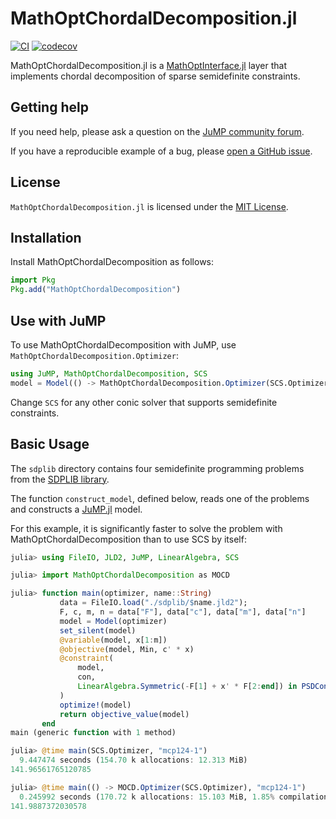 # MathOptChordalDecomposition.jl

[![CI](https://github.com/samuelsonric/MathOptChordalDecomposition.jl/actions/workflows/ci.yml/badge.svg)](https://github.com/samuelsonric/MathOptChordalDecomposition.jl/actions/workflows/ci.yml)
[![codecov](https://codecov.io/gh/samuelsonric/MathOptChordalDecomposition.jl/graph/badge.svg?token=z67ISx3vkD)](https://codecov.io/gh/samuelsonric/MathOptChordalDecomposition.jl)

MathOptChordalDecomposition.jl is a [MathOptInterface.jl](https://github.com/jump-dev/MathOptInterface.jl)
layer that implements chordal decomposition of sparse semidefinite constraints.

## Getting help

If you need help, please ask a question on the [JuMP community forum](https://jump.dev/forum).

If you have a reproducible example of a bug, please [open a GitHub issue](https://github.com/samuelsonric/MathOptChordalDecomposition.jl/issues/new).

## License

`MathOptChordalDecomposition.jl` is licensed under the
[MIT License](https://github.com/samuelsonric/MathOptChordalDecomposition.jl/blob/master/LICENSE).

## Installation

Install MathOptChordalDecomposition as follows:
```julia
import Pkg
Pkg.add("MathOptChordalDecomposition")
```

## Use with JuMP

To use MathOptChordalDecomposition with JuMP, use `MathOptChordalDecomposition.Optimizer`:

```julia
using JuMP, MathOptChordalDecomposition, SCS
model = Model(() -> MathOptChordalDecomposition.Optimizer(SCS.Optimizer))
```
Change `SCS` for any other conic solver that supports semidefinite constraints.

## Basic Usage

The `sdplib` directory contains four semidefinite programming problems from the
[SDPLIB library](https://github.com/vsdp/SDPLIB).

The function `construct_model`, defined below, reads one of the problems and
constructs a [JuMP.jl](https://github.com/jump-dev/JuMP.jl) model.

For this example, it is significantly faster to solve the problem with 
MathOptChordalDecomposition than to use SCS by itself:

```julia
julia> using FileIO, JLD2, JuMP, LinearAlgebra, SCS

julia> import MathOptChordalDecomposition as MOCD

julia> function main(optimizer, name::String)
           data = FileIO.load("./sdplib/$name.jld2");
           F, c, m, n = data["F"], data["c"], data["m"], data["n"]    
           model = Model(optimizer)
           set_silent(model)
           @variable(model, x[1:m])
           @objective(model, Min, c' * x)
           @constraint(
               model,
               con,
               LinearAlgebra.Symmetric(-F[1] + x' * F[2:end]) in PSDCone(),
           )
           optimize!(model)
           return objective_value(model)
       end
main (generic function with 1 method)

julia> @time main(SCS.Optimizer, "mcp124-1")
  9.447474 seconds (154.70 k allocations: 12.313 MiB)
141.96561765120785

julia> @time main(() -> MOCD.Optimizer(SCS.Optimizer), "mcp124-1")
  0.245992 seconds (170.72 k allocations: 15.103 MiB, 1.85% compilation time)
141.9887372030578
```
